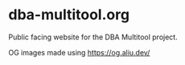 # dba-multitool.org

Public facing website for the DBA Multitool project.

OG images made using https://og.aliu.dev/
